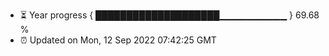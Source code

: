 - ⏳ Year progress { ████████████████████▁▁▁▁▁▁▁▁▁▁ } 69.68 %
- ⏰ Updated on Mon, 12 Sep 2022 07:42:25 GMT

